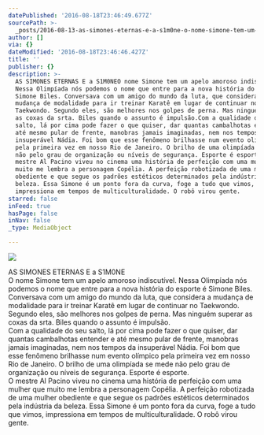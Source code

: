 ```yaml
---
datePublished: '2016-08-18T23:46:49.677Z'
sourcePath: >-
  _posts/2016-08-13-as-simones-eternas-e-a-s1m0ne-o-nome-simone-tem-um-apelo-amo.md
author: []
via: {}
dateModified: '2016-08-18T23:46:46.427Z'
title: ''
publisher: {}
description: >-
  AS SIMONES ETERNAS E a S1M0NEO nome Simone tem um apelo amoroso indiscutível.
  Nessa Olimpíada nós podemos o nome que entre para a nova história do esporte é
  Simone Biles. Conversava com um amigo do mundo da luta, que considera a
  mudança de modalidade para ir treinar Karatê em lugar de continuar no
  Taekwondo. Segundo eles, são melhores nos golpes de perna. Mas ninguém superar
  as coxas da srta. Biles quando o assunto é impulsão.Com a qualidade do seu
  salto, lá por cima pode fazer o que quiser, dar quantas cambalhotas entender e
  até mesmo pular de frente, manobras jamais imaginadas, nem nos tempos da
  insuperável Nádia. Foi bom que esse fenômeno brilhasse num evento olímpico
  pela primeira vez em nosso Rio de Janeiro. O brilho de uma olimpíada se mede
  não pelo grau de organização ou níveis de segurança. Esporte é esporte.O
  mestre Al Pacino viveu no cinema uma história de perfeição com uma mulher que
  muito me lembra a personagem Copélia. A perfeição robotizada de uma mulher
  obediente e que segue os padrões estéticos determinados pela indústria da
  beleza. Essa Simone é um ponto fora da curva, foge a tudo que vimos,
  impressiona em tempos de multiculturalidade. O robô virou gente.
starred: false
inFeed: true
hasPage: false
inNav: false
_type: MediaObject

---
```

![](https://the-grid-user-content.s3-us-west-2.amazonaws.com/03a10832-4b89-4196-beef-9bf2eeae8cd6.jpg)

AS SIMONES ETERNAS E a S1M0NE  
O nome Simone tem um apelo amoroso indiscutível. Nessa Olimpíada nós podemos o nome que entre para a nova história do esporte é Simone Biles. Conversava com um amigo do mundo da luta, que considera a mudança de modalidade para ir treinar Karatê em lugar de continuar no Taekwondo. Segundo eles, são melhores nos golpes de perna. Mas ninguém superar as coxas da srta. Biles quando o assunto é impulsão.  
Com a qualidade do seu salto, lá por cima pode fazer o que quiser, dar quantas cambalhotas entender e até mesmo pular de frente, manobras jamais imaginadas, nem nos tempos da insuperável Nádia. Foi bom que esse fenômeno brilhasse num evento olímpico pela primeira vez em nosso Rio de Janeiro. O brilho de uma olimpíada se mede não pelo grau de organização ou níveis de segurança. Esporte é esporte.  
O mestre Al Pacino viveu no cinema uma história de perfeição com uma mulher que muito me lembra a personagem Copélia. A perfeição robotizada de uma mulher obediente e que segue os padrões estéticos determinados pela indústria da beleza. Essa Simone é um ponto fora da curva, foge a tudo que vimos, impressiona em tempos de multiculturalidade. O robô virou gente.